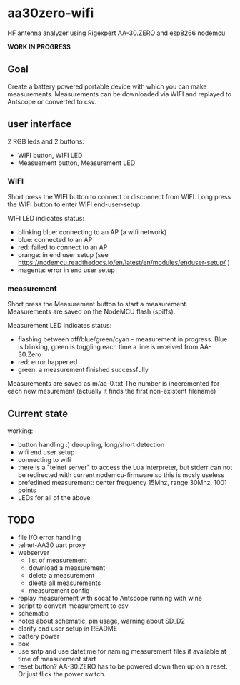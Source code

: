 # aa30zero-wifi
HF antenna analyzer using Rigexpert AA-30.ZERO and esp8266 nodemcu

**WORK IN PROGRESS**

## Goal

Create a battery powered portable device with which you can make measurements. Measurements can be downloaded via WIFI and replayed to Antscope or converted to csv.

## user interface

2 RGB leds and 2 buttons:
* WIFI button, WIFI LED
* Measuement button, Measurement LED

### WIFI

Short press the WIFI button to connect or disconnect from WIFI.
Long press the WIFI button to enter WIFI end-user-setup.

WIFI LED indicates status:
* blinking blue: connecting to an AP (a wifi network)
* blue: connected to an AP
* red: failed to connect to an AP
* orange: in end user setup (see https://nodemcu.readthedocs.io/en/latest/en/modules/enduser-setup/ )
* magenta: error in end user setup


### measurement

Short press the Measurement button to start a measurement. Measurements are saved on the NodeMCU flash (spiffs).

Measurement LED indicates status:
* flashing between off/blue/green/cyan - measurement in progress. Blue is blinking, green is toggling each time a line is received from AA-30.Zero
* red: error happened
* green: a measurement finished successfully

Measurements are saved as m/aa-0.txt
The number is inceremented for each new mesurement (actually it finds the first non-existent filename)

## Current state

working:
* button handling :) deoupling, long/short detection
* wifi end user setup
* connecting to wifi
* there is a "telnet server" to access the Lua interpreter, but stderr can not be redirected with current nodemcu-firmware so this is mosly useless
* prefedined measurement: center frequency 15Mhz, range 30Mhz, 1001 points
* LEDs for all of the above

## TODO

* file I/O error handling
* telnet-AA30 uart proxy
* webserver
  * list of measurement
  * download a measurement
  * delete a measurement
  * dleete all measurements
  * measurement config
* replay measurement with socat to Antscope running with wine
* script to convert measurement to csv
* schematic
* notes about schematic, pin usage, warning about SD_D2
* clarify end user setup in README
* battery power
* box
* use sntp and use datetime for naming measurement files if available at time of measurement start
* reset button? AA-30.ZERO has to be powered down then up on a reset. Or just flick the power switch.





